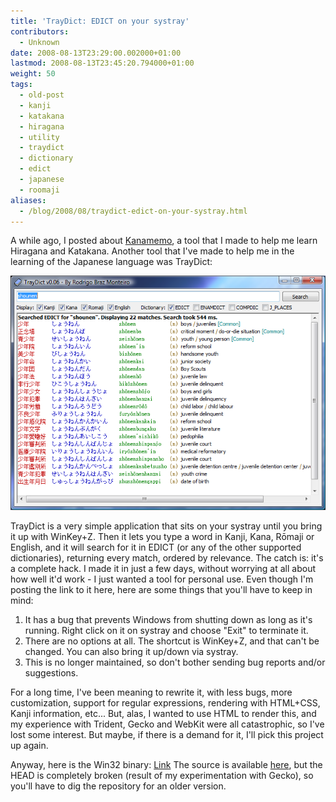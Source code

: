 ```yaml
---
title: 'TrayDict: EDICT on your systray'
contributors:
  - Unknown
date: 2008-08-13T23:29:00.002000+01:00
lastmod: 2008-08-13T23:45:20.794000+01:00
weight: 50
tags:
  - old-post
  - kanji
  - katakana
  - hiragana
  - utility
  - traydict
  - dictionary
  - edict
  - japanese
  - roomaji
aliases:
  - /blog/2008/08/traydict-edict-on-your-systray.html
---
```


A while ago, I posted about [Kanamemo](/blog/2008-07-24-kanamemo_a_tool_for_the_apprentice_weeaboo/), a tool that I made to help me learn Hiragana and Katakana. Another tool that I've made to help me in the learning of the Japanese language was TrayDict:

![](/img/blog/old/traydict.png)

TrayDict is a very simple application that sits on your systray until you bring it up with WinKey+Z. Then it lets you type a word in Kanji, Kana, Rōmaji or English, and it will search for it in EDICT (or any of the other supported dictionaries), returning every match, ordered by relevance.
The catch is: it's a complete hack. I made it in just a few days, without worrying at all about how well it'd work - I just wanted a tool for personal use. Even though I'm posting the link to it here, here are some things that you'll have to keep in mind:

1. It has a bug that prevents Windows from shutting down as long as it's running. Right click on it on systray and choose "Exit" to terminate it.
1. There are no options at all. The shortcut is WinKey+Z, and that can't be changed. You can also bring it up/down via systray.
1. This is no longer maintained, so don't bother sending bug reports and/or suggestions.

For a long time, I've been meaning to rewrite it, with less bugs, more customization, support for regular expressions, rendering with HTML+CSS, Kanji information, etc... But, alas, I wanted to use HTML to render this, and my experience with Trident, Gecko and WebKit were all catastrophic, so I've lost some interest. But maybe, if there is a demand for it, I'll pick this project up again.

Anyway, here is the Win32 binary: [Link](http://www.malakith.net/amz/aegisub/traydict.rar)
The source is available [here](https://github.com/Aegisub/traydict), but the HEAD is completely broken (result of my experimentation with Gecko), so you'll have to dig the repository for an older version.
